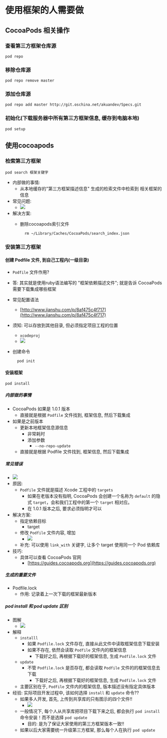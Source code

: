 # 使用框架的人需要做

## CocoaPods 相关操作

### 查看第三方框架仓库源

	pod repo

### 移除仓库源

	pod repo remove master

### 添加仓库源

	pod repo add master http://git.oschina.net/akuandev/Specs.git

### 初始化(下载服务器中所有第三方框架信息, 缓存到电脑本地)

	pod setup

## 使用cocoapods

### 检索第三方框架

	pod search 框架关键字
	
* 内部做的事情:
	* 从本地缓存的"第三方框架描述信息" 生成的检索文件中检索到 相关框架的信息
* 常见问题:
	* ![](https://raw.githubusercontent.com/ripperhe/Seemygo-notes/master/01-FM/CocoaPods/image/2_常见问题.png)
* 解决方案:
	* 删除cocoapods索引文件
	
			rm ~/Library/Caches/CocoaPods/search_index.json

### 安装第三方框架

#### 创建 Podfile 文件, 到自己工程内(一级目录)

* `Podfile` 文件作用?
* 答: 其实就是使用ruby语法编写的 "框架依赖描述文件"; 就是告诉 CocoaPods 需要下载集成哪些框架
* 常见配置语法
	* [http://www.jianshu.com/p/8af475c4f717](http://www.jianshu.com/p/8af475c4f717)
* 须知: 可以存放到其他目录, 但必须指定项目工程的位置
	* `xcodeproj`
	* ![](https://raw.githubusercontent.com/ripperhe/Seemygo-notes/master/01-FM/CocoaPods/image/2_Podfile位置.png)
* 创建命令
	
		pod init

#### 安装框架

	pod install
	
##### 内部做的事情

* CocoaPods 如果是 1.0.1 版本
	* 直接就是根据 `Podfile` 文件找到, 框架信息, 然后下载集成
* 如果是之前版本
	* 更新本地框架信息源信息
		* 非常耗时
		* 添加参数
			* `--no-repo-update`
	* 直接就是根据 Podfile 文件找到, 框架信息, 然后下载集成

##### 常见错误

* ![](https://raw.githubusercontent.com/ripperhe/Seemygo-notes/master/01-FM/CocoaPods/image/2_常见错误.png)
* 原因: 
	* `Podfile` 文件就是描述 Xcode 工程中的 `targets`
		* 如果在老版本没有指明, CocoaPods 会创建一个名称为 `default` 的隐式 `target`，会和我们工程中的第一个 `target` 相对应。
		* 在 1.0.1 版本之后, 要求必须指明才可以
* 解决方案: 
	* 指定依赖目标
		* target
	* 修改 `Podfile` 文件内容, 增加
		* ![](https://raw.githubusercontent.com/ripperhe/Seemygo-notes/master/01-FM/CocoaPods/image/2_增加.png)
	* 补充: 可以使用 `link_with` 关键字, 让多个 target 使用同一个 Pod 依赖库
* 技巧:
	* 具体可以查看 CocoaPods 官网
		* [https://guides.cocoapods.org](https://guides.cocoapods.org)
		
##### 生成的重要文件

* Podfile.lock
	* 作用: 记录着上一次下载的框架最新版本

##### pod install 和 pod update 区别

* 图解
	* ![](https://raw.githubusercontent.com/ripperhe/Seemygo-notes/master/01-FM/CocoaPods/image/2_图解.png)  
* 解释
	* `installl`
		* 如果 `Podfile.lock` 文件存在, 直接从此文件中读取框架信息下载安装
		* 如果不存在, 依然会读取 `Podfile` 文件内的框架信息
			* 下载好之后, 再根据下载好的框架信息, 生成 `Podfile.lock` 文件
	* `update`
		* 不管 `Podfile.lock` 是否存在, 都会读取 `Podfile` 文件的的框架信息去下载
			* 下载好之后, 再根据下载好的框架信息, 生成 `Podfile.lock` 文件
	* 主要区别在于, `Podfile` 文件内的框架信息, 版本描述没有指定具体版本
* 经验: 实际项目开发过程中, 该如何选择 `install` 和 `update` 命令??
	* 如果多人开发, 首先, 上传到共享库的只有图示的四个文件!!
		* ![](https://raw.githubusercontent.com/ripperhe/Seemygo-notes/master/01-FM/CocoaPods/image/2_四个文件.png)
	* 一般情况下, 每个人从共享库把项目下载下来之后, 都会执行 `pod install` 命令安装！而不是选择 `pod update` 
		* 目的: 是为了保证大家使用的第三方框架版本一致!!
	* 如果以后大家需要统一升级第三方框架, 那么每个人在执行 `pod update`


